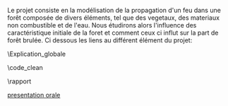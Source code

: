 Le projet consiste en la modélisation de la propagation d'un feu dans une forêt composée de divers éléments, tel que des vegetaux, des materiaux non combustible et de l'eau.
Nous étudirons alors l'influence des caractéristique initiale de la foret et comment ceux ci influt sur la part de forêt brulée.
Ci dessous les liens au différent élément du projet:

\Explication_globale

\code_clean 

\rapport

[presentation orale](https://github.com/are2019-l0-a1a2/propagation-feu-de-foret/blob/master/Projet%20ARE.pdf "presentation orale")

